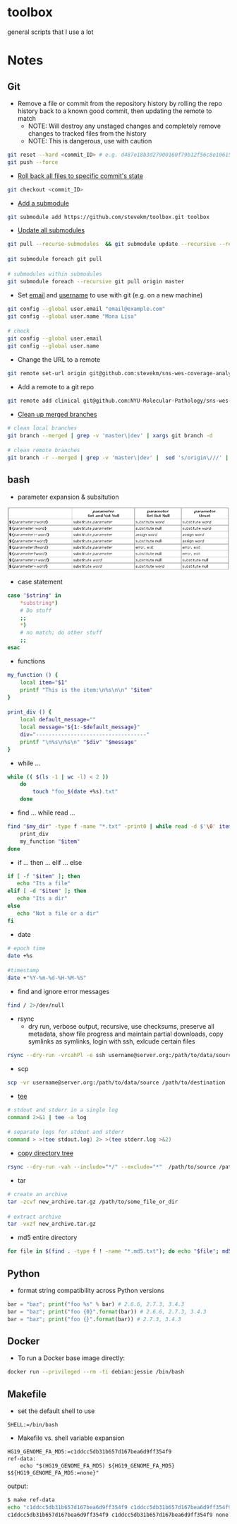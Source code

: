 # toolbox
general scripts that I use a lot


# Notes

## Git

- Remove a file or commit from the repository history by rolling the repo history back to a known good commit, then updating the remote to match
  - NOTE: Will destroy any unstaged changes and completely remove changes to tracked files from the history
  - NOTE: This is dangerous, use with caution
```bash
git reset --hard <commit_ID> # e.g. d487e18b3d27900160f79b12f56c8e106150151c
git push --force
```

- [Roll back all files to specific commit's state](http://stackoverflow.com/a/4114122/5359531)
```bash
git checkout <commit_ID> 
```

- [Add a submodule](https://github.com/blog/2104-working-with-submodules)

```bash
git submodule add https://github.com/stevekm/toolbox.git toolbox
```

- [Update all submodules](http://stackoverflow.com/a/5828396/5359531)

```bash
git pull --recurse-submodules  && git submodule update --recursive --remote

git submodule foreach git pull

# submodules within submodules
git submodule foreach --recursive git pull origin master
```

- Set [email](https://help.github.com/articles/setting-your-email-in-git/) and [username](https://help.github.com/articles/setting-your-username-in-git/) to use with git (e.g. on a new machine)

```bash
git config --global user.email "email@example.com"
git config --global user.name "Mona Lisa"

# check
git config --global user.email
git config --global user.name
```

- Change the URL to a remote 

```bash
git remote set-url origin git@github.com:stevekm/sns-wes-coverage-analysis.git
```

- Add a remote to a git repo

```bash
git remote add clinical git@github.com:NYU-Molecular-Pathology/sns-wes-coverage-analysis.git
```

- [Clean up merged branches](https://stackoverflow.com/a/24558813/5359531)

```bash
# clean local branches
git branch --merged | grep -v 'master\|dev' | xargs git branch -d

# clean remote branches
git branch -r --merged | grep -v 'master\|dev' |  sed 's/origin\///' | xargs git push --delete origin

```

## bash

- parameter expansion & subsitution

![](bash_parameter_substitution.png)

- case statement
```bash
case "$string" in 
    *substring*)
    # Do stuff
    ;;
    *)
    # no match; do other stuff
    ;;
esac
```
- functions
```bash
my_function () {
    local item="$1"
    printf "This is the item:\n%s\n\n" "$item"
}

print_div () {
    local default_message=""
    local message="${1:-$default_message}"
    div="-----------------------------------"
    printf "\n%s\n%s\n" "$div" "$message"
}
```

- while ...
```bash
while (( $(ls -1 | wc -l) < 2 )) 
    do
        touch "foo_$(date +%s).txt"
    done
```
- find ... while read ...
```bash
find "$my_dir" -type f -name "*.txt" -print0 | while read -d $'\0' item; do
    print_div
    my_function "$item"
done

```
- if ... then ... elif ... else
```bash
if [ -f "$item" ]; then
   echo "Its a file"
elif [ -d "$item" ]; then
   echo "Its a dir"
else
   echo "Not a file or a dir"
fi
```

- date

```bash
# epoch time
date +%s

#timestamp
date +"%Y-%m-%d-%H-%M-%S"
```

- find and ignore error messages

```bash
find / 2>/dev/null
```

- rsync
  - dry run, verbose output, recursive, use checksums, preserve all metadata, show file progress and maintain partial downloads, copy symlinks as symlinks, login with ssh, exlcude certain files
```bash
rsync --dry-run -vrcahPl -e ssh username@server.org:/path/to/data/source /path/to/destination --exclude="*.bam" --exclude="*.fastq.gz"
```

- scp
```bash
scp -vr username@server.org:/path/to/data/source /path/to/destination
```

- [tee](http://stackoverflow.com/questions/692000/how-do-i-write-stderr-to-a-file-while-using-tee-with-a-pipe)
```bash
# stdout and stderr in a single log 
command 2>&1 | tee -a log

# separate logs for stdout and stderr
command > >(tee stdout.log) 2> >(tee stderr.log >&2)
```

- [copy directory tree](https://serverfault.com/a/204320/346367)
```bash
rsync --dry-run -vah --include="*/" --exclude="*"  /path/to/source /path/to/target
```

- tar

```bash
# create an archive
tar -zcvf new_archive.tar.gz /path/to/some_file_or_dir

# extract archive
tar -vxzf new_archive.tar.gz
```

- md5 entire directory

```bash
for file in $(find . -type f ! -name "*.md5.txt"); do echo "$file"; md5sum "${file}" > "${file}.md5.txt"; done
```

## Python
- format string compatibility across Python versions
```python
bar = "baz"; print("foo %s" % bar) # 2.6.6, 2.7.3, 3.4.3
bar = "baz"; print("foo {0}".format(bar)) # 2.6.6, 2.7.3, 3.4.3
bar = "baz"; print("foo {}".format(bar)) # 2.7.3, 3.4.3
```

## Docker
- To run a Docker base image directly:

```bash
docker run --privileged --rm -ti debian:jessie /bin/bash
```
## Makefile

- set the default shell to use

```
SHELL:=/bin/bash
```

- Makefile vs. shell variable expansion 

```
HG19_GENOME_FA_MD5:=c1ddcc5db31b657d167bea6d9ff354f9
ref-data:
	echo "$(HG19_GENOME_FA_MD5) ${HG19_GENOME_FA_MD5} $${HG19_GENOME_FA_MD5:=none}"
```
output:
```bash
$ make ref-data
echo "c1ddcc5db31b657d167bea6d9ff354f9 c1ddcc5db31b657d167bea6d9ff354f9 ${HG19_GENOME_FA_MD5:=none}"
c1ddcc5db31b657d167bea6d9ff354f9 c1ddcc5db31b657d167bea6d9ff354f9 none
```
